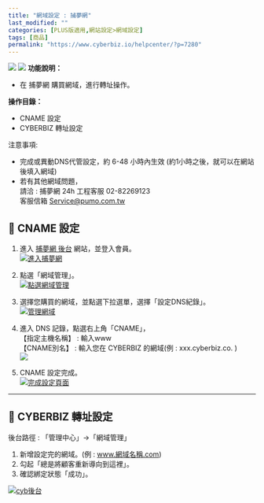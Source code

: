 ```yaml
---
title: "網域設定 : 捕夢網"
last_modified: ""
categories: [PLUS版適用,網站設定>網域設定]
tags: [商品]
permalink: "https://www.cyberbiz.io/helpcenter/?p=7280"
---
```


![](https://www.cyberbiz.io/helpcenter/wp-content/uploads/一般版3.png)
![](https://www.cyberbiz.io/helpcenter/wp-content/uploads/PLUS版3.png)
**功能說明：**  

* 在 捕夢網 購買網域，進行轉址操作。

**操作目錄：**

* CNAME 設定
* CYBERBIZ 轉址設定

注意事項:  

* 完成或異動DNS代管設定，約 6-48 小時內生效 (約1小時之後，就可以在網站後填入網域) 
* 若有其他網域問題，  
請洽 : 捕夢網 24h 工程客服 02-82269123  
客服信箱 Service@pumo.com.tw



## 📌 CNAME 設定



1. 進入 [捕夢網 後台](https://www.pumo.com.tw/) 網站，並登入會員。   
[![進入捕夢網](https://www.cyberbiz.io/support/wp-content/uploads/網域設定-捕夢網01.png)](https://www.cyberbiz.io/support/wp-content/uploads/網域設定-捕夢網01.png)



2. 點選「網域管理」。   
[![點選網域管理](https://www.cyberbiz.io/support/wp-content/uploads/網域設定-捕夢網02.png)](https://www.cyberbiz.io/support/wp-content/uploads/網域設定-捕夢網02.png)



3. 選擇您購買的網域，並點選下拉選單，選擇「設定DNS紀錄」。   
[![管理網域](https://www.cyberbiz.io/support/wp-content/uploads/網域設定-捕夢網03.png)](https://www.cyberbiz.io/support/wp-content/uploads/網域設定-捕夢網03.png)



4. 進入 DNS 記錄，點選右上角「CNAME」，   
【指定主機名稱】 : 輸入www  
【CNAME別名】 : 輸入您在 CYBERBIZ 的網域(例 : xxx.cyberbiz.co. )  
[![](https://www.cyberbiz.io/support/wp-content/uploads/網域設定-捕夢網04.png)](https://www.cyberbiz.io/support/wp-content/uploads/網域設定-捕夢網04.png)



5. CNAME 設定完成。   
[![完成設定頁面](https://www.cyberbiz.io/support/wp-content/uploads/網域設定-捕夢網05.png)](https://www.cyberbiz.io/support/wp-content/uploads/網域設定-捕夢網05.png)



* * *



## 📌 CYBERBIZ 轉址設定


後台路徑 : 「管理中心」→「網域管理」  


1. 新增設定完的網域。(例 : www.網域名稱.com)
2. 勾起「總是將顧客重新導向到這裡」。
3. 確認綁定狀態「成功」。

[![cyb後台](https://www.cyberbiz.io/support/wp-content/uploads/網域設定-捕夢網06.png)](https://www.cyberbiz.io/support/wp-content/uploads/網域設定-捕夢網06.png)


